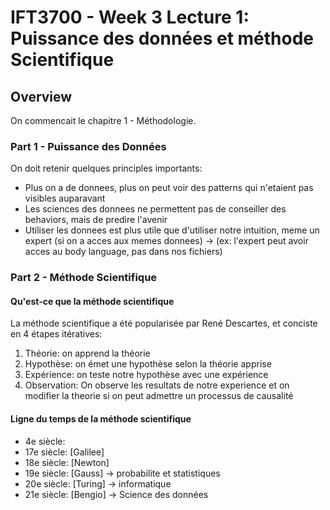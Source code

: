 # IFT3700 - Week 3 Lecture 1: Puissance des données et méthode Scientifique

## Overview

On commencait le chapitre 1 - Méthodologie.

### Part 1 - Puissance des Données

On doit retenir quelques principles importants:
- Plus on a de donnees, plus on peut voir des patterns qui n'etaient pas visibles auparavant
- Les sciences des donnees ne permettent pas de conseiller des behaviors, mais 
  de predire l'avenir
- Utiliser les donnees est plus utile que d'utiliser notre intuition, meme un 
  expert (si on a acces aux memes donnees) -> (ex: l'expert peut avoir acces au
  body language, pas dans nos fichiers)

### Part 2 - Méthode Scientifique

#### Qu'est-ce que la méthode scientifique

La méthode scientifique a été popularisée par René Descartes, et conciste en 
4 étapes itératives:  
1. Théorie: on apprend la théorie
2. Hypothèse: on émet une hypothèse selon la théorie apprise
3. Expérience: on teste notre hypothèse avec une expérience
4. Observation: On observe les resultats de notre experience et on modifier la 
   theorie si on peut admettre un processus de causalité

#### Ligne du temps de la méthode scientifique

- 4e siècle:  
- 17e siècle: [Galilee]  
- 18e siècle: [Newton]  
- 19e siècle: [Gauss] -> probabilite et statistiques  
- 20e siècle: [Turing] -> informatique  
- 21e siècle: [Bengio] -> Science des données



